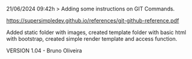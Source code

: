 21/06/2024 09:42h > Adding some instructions on GIT Commands.

https://supersimpledev.github.io/references/git-github-reference.pdf

Added static folder with images, created template folder with basic html with bootstrap, created simple render template and access function.

VERSION 1.04 - Bruno Oliveira